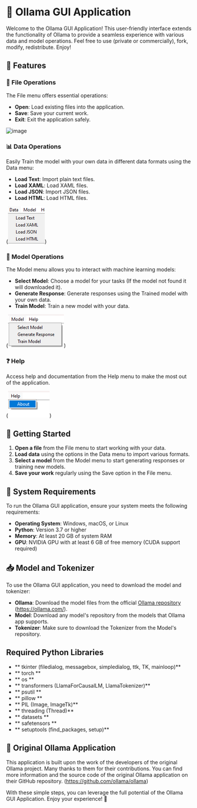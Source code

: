 # 🦙 Ollama GUI Application

Welcome to the Ollama GUI Application! This user-friendly interface extends the functionality of Ollama to provide a seamless experience with various data and model operations. Feel free to use (private or commercially), fork, modify, redistribute. Enjoy!

## 🎨 Features

### 📁 File Operations
The File menu offers essential operations:
- **Open**: Load existing files into the application.
- **Save**: Save your current work.
- **Exit**: Exit the application safely.

![image](https://github.com/SAIPRONE/ollama_gui/assets/95390348/bbe377e5-ea36-4391-9e1d-e105615e8d5b)

### 📊 Data Operations
Easily Train the model with your own data in different data formats using the Data menu:
- **Load Text**: Import plain text files.
- **Load XAML**: Load XAML files.
- **Load JSON**: Import JSON files.
- **Load HTML**: Load HTML files.

(![alt text](image-2.png))

### 🧠 Model Operations
The Model menu allows you to interact with machine learning models:
- **Select Model**: Choose a model for your tasks (If the model not found it will downloaded it).
- **Generate Response**: Generate responses using the Trained model with your own data.
- **Train Model**: Train a new model with your data.

(![alt text](image-1.png))

### ❓ Help
Access help and documentation from the Help menu to make the most out of the application.

(![alt text](image.png))

## 🚀 Getting Started

1. **Open a file** from the File menu to start working with your data.
2. **Load data** using the options in the Data menu to import various formats.
3. **Select a model** from the Model menu to start generating responses or training new models.
4. **Save your work** regularly using the Save option in the File menu.

## 📜 System Requirements

To run the Ollama GUI application, ensure your system meets the following requirements:
- **Operating System**: Windows, macOS, or Linux
- **Python**: Version 3.7 or higher
- **Memory**: At least 20 GB of system RAM
- **GPU**: NVIDIA GPU with at least 6 GB of free memory (CUDA support required)

## 📥 Model and Tokenizer

To use the Ollama GUI application, you need to download the model and tokenizer:
- **Ollama**: Download the model files from the official [Ollama repository](https://github.com/ollama/ollama) (https://ollama.com/).
- **Model**: Download any model's repository from the models that Ollama app supports.
- **Tokenizer**: Make sure to download the Tokenizer from the Model's repository.

## Required Python Libraries
- ** tkinter  (filedialog, messagebox, simpledialog, ttk, TK, mainloop)** 
- ** torch ** 
- ** os ** 
- ** transformers (LlamaForCausalLM, LlamaTokenizer)** 
- ** psutil ** 
- ** pillow ** 
- ** PIL (Image, ImageTk)** 
- ** threading (Thread)** 
- ** datasets ** 
- ** safetensors ** 
- ** setuptools (find_packages, setup)** 

 

## 📝 Original Ollama Application

This application is built upon the work of the developers of the original Ollama project. Many thanks to them for their contributions. You can find more information and the source code of the original Ollama application on their GitHub repository. (https://github.com/ollama/ollama)

With these simple steps, you can leverage the full potential of the Ollama GUI Application. Enjoy your experience! 🌟
